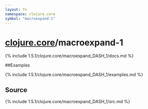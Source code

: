 ```yaml
---
layout: fn
namespace: clojure.core
symbol: "macroexpand-1"
---
```


# [clojure.core](../)/macroexpand-1

{% include 1.5.1/clojure.core/macroexpand_DASH_1/docs.md %}

##Examples

{% include 1.5.1/clojure.core/macroexpand_DASH_1/examples.md %}
## Source
{% include 1.5.1/clojure.core/macroexpand_DASH_1/src.md %}

